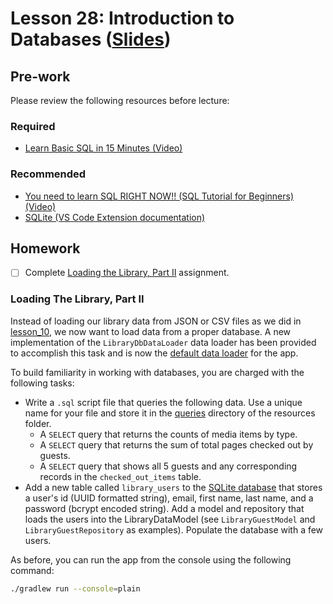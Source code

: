 # Lesson 28: Introduction to Databases ([Slides](https://code-differently.github.io/code-differently-24-q4/slides/#/lesson_28))

## Pre-work

Please review the following resources before lecture:

### Required
* [Learn Basic SQL in 15 Minutes (Video)](https://www.youtube.com/watch?v=kbKty5ZVKMY)

### Recommended
* [You need to learn SQL RIGHT NOW!! (SQL Tutorial for Beginners) (Video)](https://www.youtube.com/watch?v=xiUTqnI6xk8)
* [SQLite (VS Code Extension documentation)](vscode:extension/alexcvzz.vscode-sqlite)

## Homework

- [ ] Complete [Loading the Library, Part II](#loading-the-library-part-ii) assignment.


### Loading The Library, Part II

Instead of loading our library data from JSON or CSV files as we did in [lesson_10](/lesson_10/), we now want to load data from a proper database. A new implementation of the `LibraryDbDataLoader` data loader has been provided to accomplish this task and is now the [default data loader][library-app] for the app.

To build familiarity in working with databases, you are charged with the following tasks:

* Write a `.sql` script file that queries the following data. Use a unique name for your file and store it in the [queries][queries-dir] directory of the resources folder.
    * A `SELECT` query that returns the counts of media items by type.
    * A `SELECT` query that returns the sum of total pages checked out by guests.
    * A `SELECT` query that shows all 5 guests and any corresponding records in the `checked_out_items` table.
* Add a new table called `library_users` to the [SQLite database][sqlite-db] that stores a user's id (UUID formatted string), email, first name, last name, and a password (bcrypt encoded string). Add a model and repository that loads the users into the LibraryDataModel (see `LibraryGuestModel` and `LibraryGuestRepository` as examples). Populate the database with a few users.

As before, you can run the app from the console using the following command:

```bash
./gradlew run --console=plain
```

[queries-dir]: ./db/db_app/src/main/resources/queries/
[sqlite-db]: ./db/db_app/src/main/resources/sqlite/
[library-app]: ./db/db_app/src/main/java/com/codedifferently/lesson28/cli/LibraryApp.java#L26
